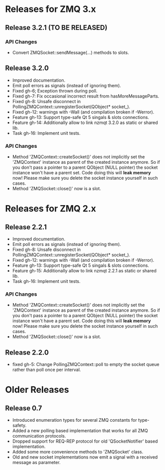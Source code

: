 # Releases for ZMQ 3.x

## Release 3.2.1 (TO BE RELEASED)

### API Changes

* Convert ZMQSocket::sendMessage(...) methods to slots.

## Release 3.2.0

* Improved documentation.
* Emit poll errors as signals (instead of ignoring them).
* Fixed gh-6; Exception thrown during poll.
* Fixed gh-7: Fix occasional incorrect result from hasMoreMessageParts.
* Fixed gh-8: Unsafe disconnect in PollingZMQContext::unregisterSocket(QObject\* socket_).
* Fixed gh-12: warnings with -Wall (and compilation broken if -Werror).
* Feature gh-13: Support type-safe Qt 5 singals & slots connections.
* Feature gh-14: Additionally allow to link nzmqt 3.2.0 as static or shared lib.
* Task gh-16: Implement unit tests.

### API Changes

* Method 'ZMQContext::createSocket()' does not implicitly set the 'ZMQContext' instance as parent of the created instance anymore. So if you don't pass a pointer to a parent QObject (NULL pointer) the socket instance won't have a parent set. Code doing this will **leak memory** now! Please make sure you delete the socket instance yourself in such cases.
* Method 'ZMQSocket::close()' now is a slot.

# Releases for ZMQ 2.x

## Release 2.2.1

* Improved documentation.
* Emit poll errors as signals (instead of ignoring them).
* Fixed gh-8: Unsafe disconnect in PollingZMQContext::unregisterSocket(QObject\* socket_).
* Fixed gh-12: warnings with -Wall (and compilation broken if -Werror).
* Feature gh-13: Support type-safe Qt 5 singals & slots connections.
* Feature gh-15: Additionally allow to link nzmqt 2.2.1 as static or shared lib.
* Task gh-16: Implement unit tests.

### API Changes

* Method 'ZMQContext::createSocket()' does not implicitly set the 'ZMQContext' instance as parent of the created instance anymore. So if you don't pass a pointer to a parent QObject (NULL pointer) the socket instance won't have a parent set. Code doing this will **leak memory** now! Please make sure you delete the socket instance yourself in such cases.
* Method 'ZMQSocket::close()' now is a slot.


## Release 2.2.0

* fixed gh-5: Change PollingZMQContext::poll to empty the socket queue rather than poll once per interval.


# Older Releases

## Release 0.7

* Introduced enumeration types for several ZMQ constants for type-safety.
* Added a new polling based implementation that works for all ZMQ communication protocols.
* Dropped support for REQ-REP protocol for old 'QSocketNotifier' based implementation.
* Added some more convenience methods to 'ZMQSocket' class.
* Old and new socket implementations now emit a signal with a received message as parameter.

